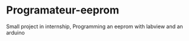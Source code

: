 # Programateur-eeprom
Small project in internship, Programming an eeprom with labview and an arduino
